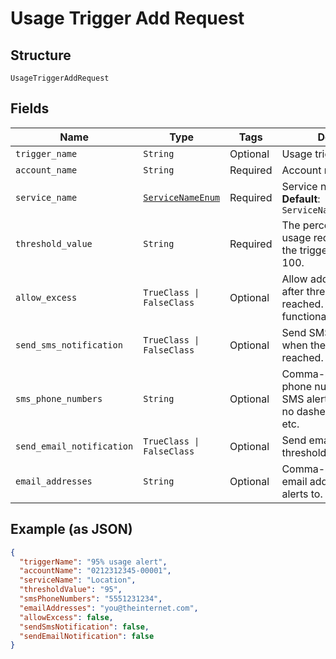 
# Usage Trigger Add Request

## Structure

`UsageTriggerAddRequest`

## Fields

| Name | Type | Tags | Description |
|  --- | --- | --- | --- |
| `trigger_name` | `String` | Optional | Usage trigger name |
| `account_name` | `String` | Required | Account name |
| `service_name` | [`ServiceNameEnum`](../../doc/models/service-name-enum.md) | Required | Service name<br>**Default**: `ServiceNameEnum::LOCATION` |
| `threshold_value` | `String` | Required | The percent of subscribed usage required to activate the trigger, such as 90 or 100. |
| `allow_excess` | `TrueClass \| FalseClass` | Optional | Allow additional requests after thresholdValue is reached. (currently not functional) |
| `send_sms_notification` | `TrueClass \| FalseClass` | Optional | Send SMS (text) alerts when the thresholdValue is reached. |
| `sms_phone_numbers` | `String` | Optional | Comma-separated list of phone numbers to send SMS alerts to. Digits only; no dashes or parentheses, etc. |
| `send_email_notification` | `TrueClass \| FalseClass` | Optional | Send email alerts when the thresholdValue is reached. |
| `email_addresses` | `String` | Optional | Comma-separated list of email addresses to send alerts to. |

## Example (as JSON)

```json
{
  "triggerName": "95% usage alert",
  "accountName": "0212312345-00001",
  "serviceName": "Location",
  "thresholdValue": "95",
  "smsPhoneNumbers": "5551231234",
  "emailAddresses": "you@theinternet.com",
  "allowExcess": false,
  "sendSmsNotification": false,
  "sendEmailNotification": false
}
```

